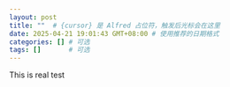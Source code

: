 ```yaml
---
layout: post
title: ""  # {cursor} 是 Alfred 占位符，触发后光标会在这里
date: 2025-04-21 19:01:43 GMT+08:00 # 使用推荐的日期格式
categories: [] # 可选
tags: []       # 可选
---
```

This is real test
